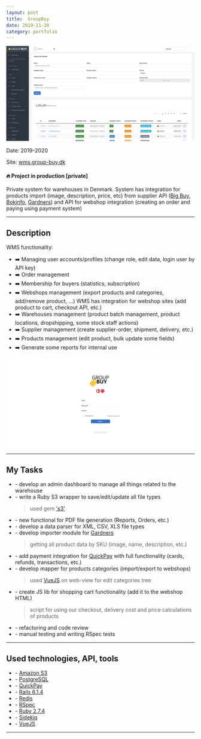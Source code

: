 ```yaml
---
layout: post
title:  GroupBuy
date: 2019-11-20
category: portfolio
---
```


<img src="/assets/images/group-buy-web.png" width="600" title="GroupBuy">

Date: 2019-2020

Site: [wms.group-buy.dk](https://wms.group-buy.dk)

#### 🔥 Project in production [private]

Private system for warehouses in Denmark.
System has integration for products import (image, description, price, etc) from
supplier API ([Big Buy](https://www.bigbuy.eu/),
[Bokinfo](https://www.bokinfo.se/), [Gardners](https://www.gardners.com/)) and
API for webshop integration (creating an order and paying using payment system)

<!--more-->

_________________

## Description

WMS functionality:

* ➡️ Managing user accounts/profiles (change role, edit data, login user by API key)
* ➡️ Order management
* ➡️ Membership for buyers (statistics, subscription)
* ➡️ Webshops management (export products and categories, add/remove product, ...)
  WMS has integration for webshop sites (add product to cart, checkout API, etc.)
* ➡️ Warehouses management (product batch management, product locations,
  dropshipping, some stock staff actions)
* ➡️ Supplier management (create supplier-order, shipment, delivery, etc.)
* ➡️ Products management (edit product, bulk update some fields)
* ➡️ Generate some reports for internal use

<img src="/assets/images/group-buy.png" width="600" title="GroupBuy">

_________________

## My Tasks

* \- develop an admin dashboard to manage all things related to the warehouse
* \- write a Ruby S3 wrapper to save/edit/update all file types
  > used gem ['s3'](https://rubygems.org/gems/s3)
* \- new functional for PDF file generation (Reports, Orders, etc.)
* \- develop a data parser for XML, CSV, XLS file types
* \- develop importer module for [Gardners](https://www.gardners.com/)
  > getting all product data by SKU (image, name, description, etc.)
* \- add payment integration for [QuickPay](https://quickpay.net/) with full
  functionality (cards, refunds, transactions, etc.)
* \- develop mapper for products categories (import/export to webshops)
  > used [VueJS](https://vuejs.org/) on web-view for edit categories tree
* \- create JS lib for shopping cart functionality (add it to the webshop HTML)
  > script for using our checkout, delivery cost and
  > price calculations of products
* \- refactoring and code review
* \- manual testing and writing RSpec tests

_________________

## Used technologies, API, tools

* \- [Amazon S3](https://aws.amazon.com/s3/)
* \- [PostgreSQL](https://www.postgresql.org/)
* \- [QuickPay](https://quickpay.net/)
* \- [Rails 6.1.4](https://rubyonrails.org/)
* \- [Redis](https://redis.io/)
* \- [RSpec](https://rspec.info/)
* \- [Ruby 2.7.4](https://www.ruby-lang.org/)
* \- [Sidekiq](https://sidekiq.org/)
* \- [VueJS](https://vuejs.org/)

_________________
